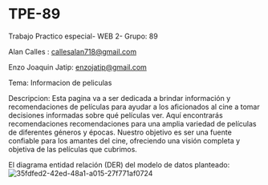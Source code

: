 # TPE-89
Trabajo Practico especial- WEB 2- Grupo: 89

Alan Calles : callesalan718@gmail.com

Enzo Joaquin Jatip: enzojatip@gmail.com

Tema: Informacion de peliculas

Descripcion: Esta pagina va a ser dedicada a brindar información y recomendaciones de películas para ayudar a los aficionados al cine a tomar decisiones informadas sobre qué películas ver. Aquí encontrarás recomendaciones recomendaciones para una amplia variedad de películas de diferentes géneros y épocas. Nuestro objetivo es ser una fuente confiable para los amantes del cine, ofreciendo una visión completa y objetiva de las películas que cubrimos.

El diagrama entidad relación (DER) del modelo de datos planteado: 
![35fdfed2-42ed-48a1-a015-27f771af0724](https://github.com/EnzoJJ/TPE-89/assets/114018093/155519cc-85dd-48a8-ab8b-704892bec34d)


  
  
